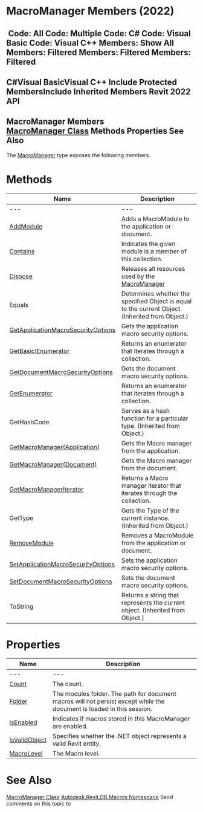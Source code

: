# MacroManager Members (2022)

﻿
 Code: All Code: Multiple Code: C# Code: Visual Basic Code: Visual C++  Members: Show All Members: Filtered Members: Filtered Members: Filtered   
---  
C#Visual BasicVisual C++
Include Protected MembersInclude Inherited Members
Revit 2022 API  
---  
MacroManager Members  
[MacroManager Class](49eb4b8a-ae13-95e7-fef4-11347bbb67d3.md "MacroManager Class") Methods Properties See Also  
---  
The [MacroManager](49eb4b8a-ae13-95e7-fef4-11347bbb67d3.md "MacroManager Class") type exposes the following members.
# Methods
| Name | Description |
| --- | --- |
| --- | --- | --- |
| [AddModule](66ea5747-0492-62d8-8869-5a2455977348.md "AddModule Method") | Adds a MacroModule to the application or document. |
| [Contains](01c64409-346b-5d8c-757c-28fde44938c4.md "Contains Method") | Indicates the given module is a member of this collection. |
| [Dispose](15cd3357-e8b7-6931-8806-5f8d14d7e44a.md "Dispose Method") | Releases all resources used by the [MacroManager](49eb4b8a-ae13-95e7-fef4-11347bbb67d3.md "MacroManager Class") |
| Equals | Determines whether the specified Object is equal to the current Object. (Inherited from Object.) |
| [GetApplicationMacroSecurityOptions](2a2a21df-26ac-0ed2-c154-d58c615e7cbf.md "GetApplicationMacroSecurityOptions Method") | Gets the application macro security options. |
| [GetBasicIEnumerator](52c5bee7-80b1-a1a2-b01b-e1c3a13460d0.md "GetBasicIEnumerator Method") | Returns an enumerator that iterates through a collection. |
| [GetDocumentMacroSecurityOptions](62474c63-9650-c5e8-7a42-618a557faea2.md "GetDocumentMacroSecurityOptions Method") | Gets the document macro security options. |
| [GetEnumerator](c2aaccac-a7d0-51f3-8042-c51ca87d686f.md "GetEnumerator Method") | Returns an enumerator that iterates through a collection. |
| GetHashCode | Serves as a hash function for a particular type.  (Inherited from Object.) |
| [GetMacroManager(Application)](b4f96c52-afc8-6b22-186b-8e485d0ea7c1.md "GetMacroManager Method \(Application\)") | Gets the Macro manager from the application. |
| [GetMacroManager(Document)](e230f53e-de22-47e0-4539-5bf5ba88e473.md "GetMacroManager Method \(Document\)") | Gets the Macro manager from the document. |
| [GetMacroManagerIterator](00849391-fb3b-9381-4b9a-af908024c311.md "GetMacroManagerIterator Method") | Returns a Macro manager iterator that iterates through the collection. |
| GetType | Gets the Type of the current instance. (Inherited from Object.) |
| [RemoveModule](c22a452e-578c-d468-e041-e70fd72cc78f.md "RemoveModule Method") | Removes a MacroModule from the application or document. |
| [SetApplicationMacroSecurityOptions](0adef94d-9b9f-4409-d543-c023c0041301.md "SetApplicationMacroSecurityOptions Method") | Sets the application macro security options. |
| [SetDocumentMacroSecurityOptions](df7cf42d-8613-1d41-7d0c-182b2f9588cd.md "SetDocumentMacroSecurityOptions Method") | Sets the document macro security options. |
| ToString | Returns a string that represents the current object. (Inherited from Object.) |

# Properties
| Name | Description |
| --- | --- |
| --- | --- | --- |
| [Count](f45c467a-b777-db16-cd48-87ae7deda4c1.md "Count Property") | The count. |
| [Folder](8d2294e3-1ca6-7e18-7330-5d32a0ad9690.md "Folder Property") | The modules folder. The path for document macros will not persist except while the document is loaded in this session. |
| [IsEnabled](08e6559b-28e7-330d-44be-bfd53a69e239.md "IsEnabled Property") | Indicates if macros stored in this MacroManager are enabled. |
| [IsValidObject](70265341-4ddb-6edc-f547-7770ef503d1b.md "IsValidObject Property") | Specifies whether the .NET object represents a valid Revit entity. |
| [MacroLevel](fca55ec0-cdcc-739f-edfe-08457134d214.md "MacroLevel Property") | The Macro level. |

# See Also
[MacroManager Class](49eb4b8a-ae13-95e7-fef4-11347bbb67d3.md "MacroManager Class")
[Autodesk.Revit.DB.Macros Namespace](8b8f9876-f4c2-abff-fc5b-79e337d84e01.md "Autodesk.Revit.DB.Macros Namespace")
Send comments on this topic to 